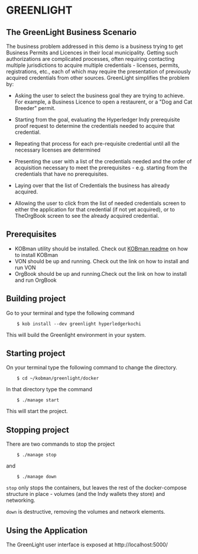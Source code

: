 # GREENLIGHT

## The GreenLight Business Scenario
The business problem addressed in this demo is a business trying to get Business Permits and Licences in their local municipality. Getting such authorizations are complicated processes, often requiring contacting multiple jurisdictions to acquire multiple credentials - licenses, permits, registrations, etc., each of which may require the presentation of previously acquired credentials from other sources. GreenLight simplifies the problem by:

* Asking the user to select the business goal they are trying to achieve. For example, a Business Licence to open a restaurent, or a "Dog and Cat Breeder" permit.

* Starting from the goal, evaluating the Hyperledger Indy prerequisite proof request to determine the credentials needed to acquire that credential.

* Repeating that process for each pre-requisite credential until all the necessary licenses are determined

* Presenting the user with a list of the credentials needed and the order of acquisition necessary to meet the prerequisites - e.g. starting from the credentials that have no prerequisites.

* Laying over that the list of Credentials the business has already acquired.

* Allowing the user to click from the list of needed credentials screen to either the application for that credential (if not yet acquired), or to TheOrgBook screen to see the already acquired credential.

## Prerequisites
* KOBman utility should be installed. Check out <a href="https://github.com/EtricKombat/KOBman/blob/master/README.md">KOBman  readme</a> on how to install KOBman   
* VON should be up and running. Check out the link on how to install and run VON
* OrgBook should be up and running.Check out the link on how to install and run OrgBook

## Building project

Go to your terminal and type the following command

        $ kob install --dev greenlight hyperledgerkochi

This will build the Greenlight environment in your system.

## Starting project

On your terminal type the following command to change the directory.

        $ cd ~/kobman/greenlight/docker
        
In that directory type the command

        $ ./manage start

This will start the project.

## Stopping project

There are two commands to stop the project

        $ ./manage stop

and

        $ ./manage down
        
`stop` only stops the containers, but leaves the rest of the docker-compose structure in place - volumes (and the Indy wallets they store) and networking.

`down` is destructive, removing the volumes and network elements.
        
## Using the Application

The GreenLight user interface is exposed at http://localhost:5000/
        



